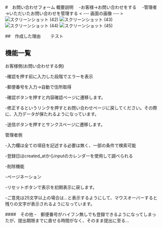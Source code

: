 #　お問い合わせフォーム
概要説明
　-お客様→お問い合わせをする
　-管理者→いただいたお問い合わせを管理する
 < --- 画面の画像 --- >
 ![スクリーンショット (42)](https://user-images.githubusercontent.com/113238642/220021626-6b2606fe-ee2f-439d-a7d6-627701819b36.png)
![スクリーンショット (43)](https://user-images.githubusercontent.com/113238642/220021760-98a9e884-1d08-43f5-a953-075a9a0d9725.png)
![スクリーンショット (44)](https://user-images.githubusercontent.com/113238642/220021790-d698de56-ae3c-404f-b395-595a5aadc0cc.png)
![スクリーンショット (45)](https://user-images.githubusercontent.com/113238642/220021814-b0ebe3df-0954-4406-afe4-110facfadff7.png)

##　作成した理由
　　テスト
  
##  機能一覧

お客様側(お問い合わせする側)

-確認を押す前に入力した段階でエラーを表示

-郵便番号を入力→自動で住所取得

-確認ボタンを押すと内容確認ページに遷移します。

-修正するというリンクを押すとお問い合わせページに戻してください。その際に、入力データが保たれるようになっています。

-送信ボタンを押すとサンクスページに遷移します。

管理者側

-入力欄は全ての項目を記述する必要は無く、一部の条件で検索可能

-登録日はcreated_atからinputのカレンダーを使用して調べられる

-削除機能

-ページネーション

-リセットボタンで表示を初期表示に戻します。

-ご意見は25文字以上の場合は...と表示するようにして、マウスオーバーすると残りの文字が表示されるようになっています。



####　その他
-　郵便番号がハイフン無しでも登録できるようになってしまったが、提出期限までに直せる時間がなく、そのまま提出に至る…
